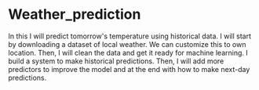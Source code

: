 # Weather_prediction

In this I will predict tomorrow's temperature using historical data. I will start by downloading a dataset of local weather. We can customize this to own location. Then, I will clean the data and get it ready for machine learning.
I build a system to make historical predictions. Then, I will add more predictors to improve the model and at the end with how to make next-day predictions.

